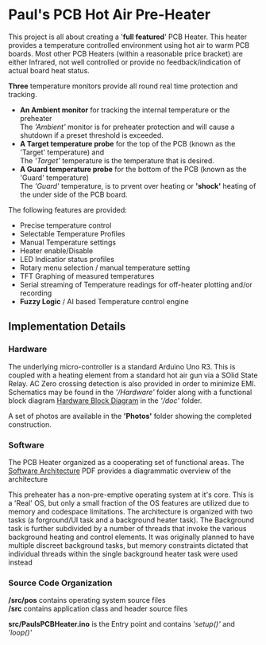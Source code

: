 # Paul's PCB Hot Air Pre-Heater
This project is all about creating a '**full featured**' PCB Heater. This heater provides a temperature controlled environment using hot air to warm PCB boards.
Most other PCB Heaters (within a reasonable price bracket) are either Infrared, not well controlled or provide no feedback/indication of actual board heat status. 

**Three** temperature monitors provide all round real time protection and tracking.

- **An Ambient monitor** for tracking the internal temperature or the preheater  
The *'Ambient'* monitor is for preheater protection and will cause a shutdown if a preset threshold is exceeded.
- **A Target temperature probe** for the top of the PCB (known as the 'Target' temperature) and  
The *'Target'* temperature is the temperature that is desired.  
- **A Guard temperature probe** for the bottom of the PCB (known as the 'Guard' temperature)  
The *'Guard'* temperature, is to prvent over heating or **'shock'** heating of the under side of the PCB board.  

The following features are provided:
- Precise temperature control
- Selectable Temperature Profiles
- Manual Temperature settings
- Heater enable/Disable
- LED Indicatior status profiles
- Rotary menu selection / manual temperature setting
- TFT Graphing of measured temperatures
- Serial streaming of Temperature readings for off-heater plotting and/or recording
- **Fuzzy Logic** / AI based Temperature control engine

## Implementation Details
### Hardware
The underlying micro-controller is a standard Arduino Uno R3. This is coupled with a heating element from a standard hot air gun via a SOlid State Relay. AC Zero crossing detection is also provided in order to minimize EMI. Schematics may be found in the *'/Hardware'* folder along with a functional block diagram [Hardware Block Diagram](doc/PCBPreHeaterHW.pdf) in the *'/doc'* folder.

A set of photos are available in the **'Photos'** folder showing the completed construction.

### Software
The PCB Heater organized as a cooperating set of functional areas. The 
[Software Architecture](doc/PaulsPCBHeaterV2.pdf) PDF provides a diagrammatic overview of the architecture

This preheater has a non-pre-emptive operating system at it's core. This is a 'Real' OS, but only a small fraction of the OS features are utilized due to memory and codespace limitations.
The architecture is organized with two tasks (a forground/UI task and a background heater task). The Background task is further subdivided by a number of threads that invoke the various background heating and control elements. It was originally planned to have multiple discreet background tasks, but memory constraints dictated that individual threads within the single background heater task were used instead 

### Source Code Organization
**/src/pos** contains operating system source files  
**/src** contains application class and header source files  

**src/PaulsPCBHeater.ino** is the Entry point and contains *'setup()'* and *'loop()'*


